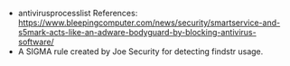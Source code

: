 - antivirusprocesslist References: https://www.bleepingcomputer.com/news/security/smartservice-and-s5mark-acts-like-an-adware-bodyguard-by-blocking-antivirus-software/
- A SIGMA rule created by Joe Security for detecting findstr usage.